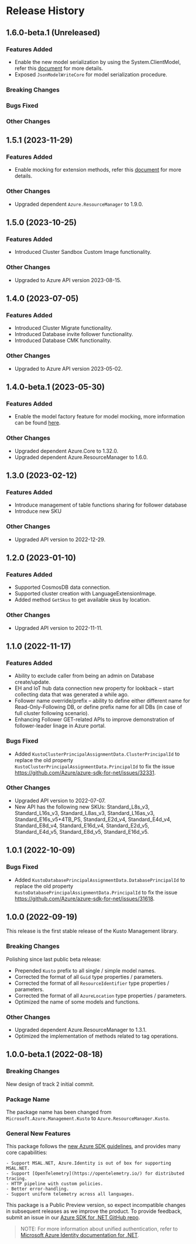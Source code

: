 # Release History

## 1.6.0-beta.1 (Unreleased)

### Features Added

- Enable the new model serialization by using the System.ClientModel, refer this [document](https://aka.ms/azsdk/net/mrw) for more details.
- Exposed `JsonModelWriteCore` for model serialization procedure.

### Breaking Changes

### Bugs Fixed

### Other Changes

## 1.5.1 (2023-11-29)

### Features Added

- Enable mocking for extension methods, refer this [document](https://aka.ms/azsdk/net/mocking) for more details.

### Other Changes

- Upgraded dependent `Azure.ResourceManager` to 1.9.0.

## 1.5.0 (2023-10-25)

### Features Added

- Introduced Cluster Sandbox Custom Image functionality.

### Other Changes

- Upgraded to Azure API version 2023-08-15.

## 1.4.0 (2023-07-05)

### Features Added

- Introduced Cluster Migrate functionality.
- Introduced Database invite follower functionality.
- Introduced Database CMK functionality.

### Other Changes

- Upgraded to Azure API version 2023-05-02.

## 1.4.0-beta.1 (2023-05-30)

### Features Added

- Enable the model factory feature for model mocking, more information can be found [here](https://azure.github.io/azure-sdk/dotnet_introduction.html#dotnet-mocking-factory-builder).

### Other Changes

- Upgraded dependent Azure.Core to 1.32.0.
- Upgraded dependent Azure.ResourceManager to 1.6.0.

## 1.3.0 (2023-02-12)

### Features Added

- Introduce management of table functions sharing for follower database
- Introduce new SKU

### Other Changes

- Upgraded API version to 2022-12-29.

## 1.2.0 (2023-01-10)

### Features Added

- Supported CosmosDB data connection.
- Supported cluster creation with LanguageExtensionImage.
- Added method `GetSkus` to get available skus by location.

### Other Changes

- Upgraded API version to 2022-11-11.

## 1.1.0 (2022-11-17)

### Features Added

- Ability to exclude caller from being an admin on Database create/update.
- EH and IoT hub data connection new property for lookback – start collecting data that was generated a while ago.
- Follower name override/prefix – ability to define either different name for Read-Only-Following DB, or define prefix name for all DBs (in case of full cluster following scenario).
- Enhancing Follower GET-related APIs to improve demonstration of follower-leader linage in Azure portal.

### Bugs Fixed

- Added `KustoClusterPrincipalAssignmentData.ClusterPrincipalId` to replace the old property `KustoClusterPrincipalAssignmentData.PrincipalId` to fix the issue https://github.com/Azure/azure-sdk-for-net/issues/32331.

### Other Changes

- Upgraded API version to 2022-07-07.
- New API has the following new SKUs: Standard_L8s_v3, Standard_L16s_v3, Standard_L8as_v3, Standard_L16as_v3, Standard_E16s_v5+4TB_PS, Standard_E2d_v4, Standard_E4d_v4, Standard_E8d_v4, Standard_E16d_v4, Standard_E2d_v5, Standard_E4d_v5, Standard_E8d_v5, Standard_E16d_v5.

## 1.0.1 (2022-10-09)

### Bugs Fixed

- Added `KustoDatabasePrincipalAssignmentData.DatabasePrincipalId` to replace the old property `KustoDatabasePrincipalAssignmentData.PrincipalId` to fix the issue https://github.com/Azure/azure-sdk-for-net/issues/31618.

## 1.0.0 (2022-09-19)

This release is the first stable release of the Kusto Management library.

### Breaking Changes

Polishing since last public beta release:
- Prepended `Kusto` prefix to all single / simple model names.
- Corrected the format of all `Guid` type properties / parameters.
- Corrected the format of all `ResourceIdentifier` type properties / parameters.
- Corrected the format of all `AzureLocation` type properties / parameters.
- Optimized the name of some models and functions.

### Other Changes

- Upgraded dependent Azure.ResourceManager to 1.3.1.
- Optimized the implementation of methods related to tag operations.

## 1.0.0-beta.1 (2022-08-18)

### Breaking Changes

New design of track 2 initial commit.

### Package Name

The package name has been changed from `Microsoft.Azure.Management.Kusto` to `Azure.ResourceManager.Kusto`.

### General New Features

This package follows the [new Azure SDK guidelines](https://azure.github.io/azure-sdk/general_introduction.html), and provides many core capabilities:

    - Support MSAL.NET, Azure.Identity is out of box for supporting MSAL.NET.
    - Support [OpenTelemetry](https://opentelemetry.io/) for distributed tracing.
    - HTTP pipeline with custom policies.
    - Better error-handling.
    - Support uniform telemetry across all languages.

This package is a Public Preview version, so expect incompatible changes in subsequent releases as we improve the product. To provide feedback, submit an issue in our [Azure SDK for .NET GitHub repo](https://github.com/Azure/azure-sdk-for-net/issues).

> NOTE: For more information about unified authentication, refer to [Microsoft Azure Identity documentation for .NET](https://learn.microsoft.com//dotnet/api/overview/azure/identity-readme?view=azure-dotnet).

